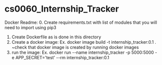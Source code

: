 # cs0060_Internship_Tracker
Docker Readme: 
0. Create requirements.txt with list of modules that you will need to import using pip3
1. Create Dockerfile as is done in this directory
2. Create a docker image: 
Ex. 
docker image build -t internship_tracker:0.1 .
  ~check that docker image is created by running docker images
3. run the image: 
Ex. 
docker run --name internship_tracker -p 5000:5000 -e APP_SECRET='test' --rm internship_tracker:0.1
